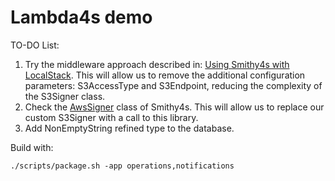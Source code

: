 # Lambda4s demo

TO-DO List:

1. Try the middleware approach described in: [Using Smithy4s with LocalStack](https://disneystreaming.github.io/smithy4s/docs/protocols/aws/localstack). This will allow us to remove the additional configuration parameters: S3AccessType and S3Endpoint, reducing the complexity of the S3Signer class.
2. Check the [AwsSigner](https://github.com/disneystreaming/smithy4s/blob/series/0.17/modules/aws/src/smithy4s/aws/internals/AwsSigner.scala) class of Smithy4s. This will allow us to replace our custom S3Signer with a call to this library.
3. Add NonEmptyString refined type to the database.

Build with:

```shell
./scripts/package.sh -app operations,notifications
```
